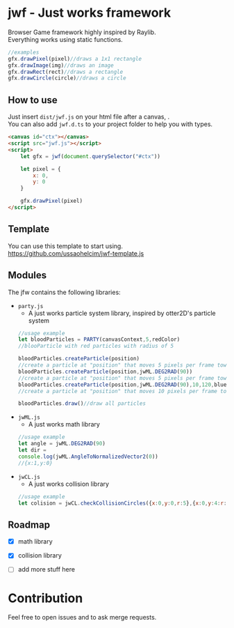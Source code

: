 # jwf - Just works framework  

Browser Game framework highly inspired by Raylib.  
Everything works using static functions.  

```ts
//examples
gfx.drawPixel(pixel)//draws a 1x1 rectangle
gfx.drawImage(img)//draws an image
gfx.drawRect(rect)//draws a rectangle
gfx.drawCircle(circle)//draws a circle
```

## How to use

Just insert `dist/jwf.js` on your html file after a canvas, .  
You can also add `jwf.d.ts` to your project folder to help you with types.  
```html
<canvas id="ctx"></canvas>
<script src="jwf.js"></script>
<script>
	let gfx = jwf(document.querySelector("#ctx"))

	let pixel = {
		x: 0,
		y: 0
	}

	gfx.drawPixel(pixel)
</script>
```

## Template

You can use this template to start using. https://github.com/ussaohelcim/jwf-template.js

## Modules

The jfw contains the following libraries:  
- `party.js`
	- A just works particle system library, inspired by otter2D's particle system
	```js
	//usage example
	let bloodParticles = PARTY(canvasContext,5,redColor)
	//blooParticle with red particles with radius of 5

	bloodParticles.createParticle(position)
	//create a particle at "position" that moves 5 pixels per frame towards a random angle, that will die in 60 frames, with the color "redColor"
	bloodParticles.createParticle(position,jwML.DEG2RAD(90))
	//create a particle at "position" that moves 5 pixels per frame towards the 90 angle,that will die in 60 frames, with the color "redColor"
	bloodParticles.createParticle(position,jwML.DEG2RAD(90),10,120,blueColor)
	//create a particle at "position" that moves 10 pixels per frame towards the 90 angle,that will die in 120 frames, with the color "blueColor"

	bloodParticles.draw()//draw all particles
	```
- `jwML.js`
	- A just works math library
	```js
	//usage example
	let angle = jwML.DEG2RAD(90)
	let dir = 
	console.log(jwML.AngleToNormalizedVector2(0))
	//{x:1,y:0}
	```
- `jwCL.js`
	- A just works collision library
	```js
	//usage example
	let colision = jwCL.checkCollisionCircles({x:0,y:0,r:5},{x:0,y:4:r:5})//true
	```
## Roadmap

- [X] math library  
- [X] collision library  
- [ ] add more stuff here  


# Contribution

Feel free to open issues and to ask merge requests.  
